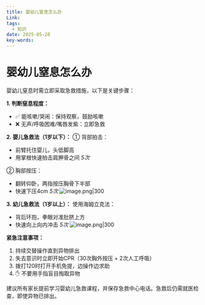 ```yaml
---
title: 婴幼儿窒息怎么办
Link: 
tags:
  - 知识
date: 2025-05-28
key-words:
---
```

# 婴幼儿窒息怎么办
婴幼儿窒息时需立即采取急救措施，以下是关键步骤：

**1. 判断窒息程度：**
- ✅ 能咳嗽/哭闹：保持观察，鼓励咳嗽
- ❌ 无声/呼吸困难/嘴唇发紫：立即急救

**2. 婴儿急救法（1岁以下）：**
① 背部拍击：
- 前臂托住婴儿，头低脚高
- 用掌根快速拍击肩胛骨之间 *5次*

② 胸部按压：
- 翻转仰卧，两指按压胸骨下半部
- 快速下压4cm *5次*
![image.png|300](https://beginnerparents-1322915631.cos.ap-guangzhou.myqcloud.com/img/20250528113253473.png)


**3. 幼儿急救法（1岁以上）：**
使用海姆立克法：
- 背后环抱，拳眼对准肚脐上方
- 快速向上向内冲击 *5次*
![image.png|300](https://beginnerparents-1322915631.cos.ap-guangzhou.myqcloud.com/img/20250528113537172.png)


**紧急注意事项：**
1. 持续交替操作直到异物排出
2. 失去意识时立即开始CPR（30次胸外按压 + 2次人工呼吸）
3. 拨打120时打开手机免提，边操作边求助
4. ✋ 不要用手指盲目掏取异物

建议所有家长提前学习婴幼儿急救课程，并保存急救中心电话。急救后仍需就医检查，即使异物已排出。